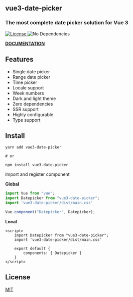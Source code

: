 ## vue3-date-picker


### The most complete date picker solution for Vue 3

<a href="https://github.com/roll-ui/roll-ui/blob/main/LICENSE">
    <img src="https://img.shields.io/apm/l/atomic-design-ui.svg" alt="License" />
</a>

<img src="https://img.shields.io/badge/dependencies-none-brightgreen.svg?style=flat" alt="No Dependencies" data-canonical-src="https://img.shields.io/badge/dependencies-none-brightgreen.svg?style=flat" style="max-width: 100%;">

[**DOCUMENTATION**](https://vuepic.github.io/vue3-date-picker/)

## Features

- Single date picker
- Range date picker
- Time picker
- Locale support
- Week numbers
- Dark and light theme
- Zero dependencies
- SSR support
- Highly configurable
- Type support

## Install

```shell
yarn add vue3-date-picker

# or

npm install vue3-date-picker
```

Import and register component

**Global**

```js
import Vue from "vue";
import Datepicker from "vue3-date-picker";
import 'vue3-date-picker/dist/main.css'

Vue.component("Datepicker", Datepicker);
```

**Local**

```vue
<script>
    import Datepicker from "vue3-date-picker";
    import 'vue3-date-picker/dist/main.css'
    
    export default {
        components: { Datepicker }
    }
</script>
```

## License

[MIT](https://github.com/Vuepic/vue3-date-picker/blob/master/LICENSE)